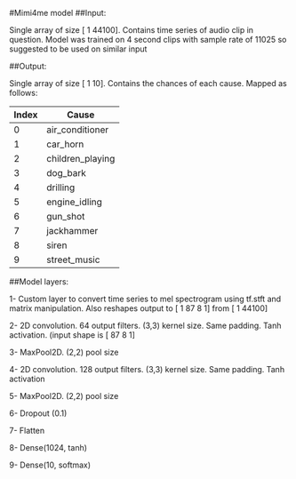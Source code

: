 #Mimi4me model
##Input: 

Single array of size [   1  44100]. Contains time series of audio clip in question. Model was trained on 4 second clips with sample rate of 11025 so suggested to be used on similar input

##Output: 

Single array of size [   1   10]. Contains the chances of each cause. Mapped as follows:


| Index | Cause |
| --- | --- |
| 0 | air_conditioner |
| 1 | car_horn |
| 2 | children_playing |
| 3 | dog_bark |
| 4 | drilling |
| 5 | engine_idling |
| 6 | gun_shot |
| 7 | jackhammer |
| 8 | siren |
| 9 | street_music |

##Model layers:

1-	Custom layer to convert time series to mel spectrogram using tf.stft and matrix manipulation. Also reshapes output to [     1    87   8     1] from [   1   44100]

2-	2D convolution. 64 output filters. (3,3) kernel size. Same padding. Tanh activation. (input shape is [   87   8     1]

3-	MaxPool2D. (2,2) pool size

4-	2D convolution. 128 output filters. (3,3) kernel size. Same padding. Tanh activation

5-	MaxPool2D. (2,2) pool size

6-	Dropout (0.1)

7-	Flatten

8-	Dense(1024, tanh)

9-	Dense(10, softmax)
